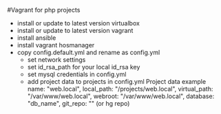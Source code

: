 #Vagrant for php projects

* install or update to latest version virtualbox
* install or update to latest version vagrant
* install ansible
* install vagrant hosmanager
* copy config.default.yml and rename as config.yml
    * set network settings
    * set id_rsa_path for your local id_rsa key
    * set mysql credentials in config.yml
    * add project data to projects in config.yml
        Project data example
        name: "web.local",
        local_path: "/projects/web.local",
        virtual_path: "/var/www/web.local",
        webroot: "/var/www/web.local",
        database: "db_name",
        git_repo: ""  (or hg repo)
